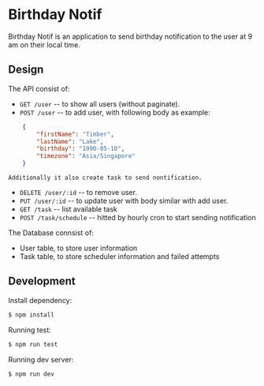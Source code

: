 # Birthday Notif

Birthday Notif is an application to send birthday notification to the user at 9 am on their local time.

## Design

The API consist of:

* `GET /user` -- to show all users (without paginate).
* `POST /user` -- to add user, with following body as example:

```json
    {
        "firstName": "Timber",
        "lastName": "Lake",
        "birthday": "1990-05-10",
        "timezone": "Asia/Singapore"
    }
```

    Additionally it also create task to send nontification.

* `DELETE /user/:id` -- to remove user.
* `PUT /user/:id` -- to update user with body similar with add user.
* `GET /task` -- list available task
* `POST /task/schedule` -- hitted by hourly cron to start sending notification

The Database connsist of:

* User table, to store user information
* Task table, to store scheduler information and failed attempts

## Development

Install dependency:

```sh
$ npm install
```

Running test:

```sh
$ npm run test
```

Running dev server:

```sh
$ npm run dev
```
